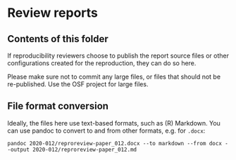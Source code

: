 # Review reports 

## Contents of this folder

If reproducibility reviewers choose to publish the report source files or other configurations created for the reproduction, they can do so here.

Please make sure not to commit any large files, or files that should not be re-published.
Use the OSF project for large files.

## File format conversion

Ideally, the files here use text-based formats, such as (R) Markdown.
You can use pandoc to convert to and from other formats, e.g. for `.docx`:

```
pandoc 2020-012/reproreview-paper_012.docx --to markdown --from docx --output 2020-012/reproreview-paper_012.md
```
